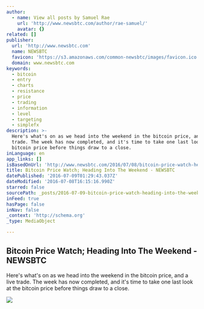 ```yaml
---
author:
  - name: View all posts by Samuel Rae
    url: 'http://www.newsbtc.com/author/rae-samuel/'
    avatar: {}
related: []
publisher:
  url: 'http://www.newsbtc.com'
  name: NEWSBTC
  favicon: 'https://s3.amazonaws.com/common-newsbtc/images/favicon.ico'
  domain: www.newsbtc.com
keywords:
  - bitcoin
  - entry
  - charts
  - resistance
  - price
  - trading
  - information
  - level
  - targeting
  - simplefx
description: >-
  Here's what's on as we head into the weekend in the bitcoin price, and a live
  trade. The week has now completed, and it's time to take one last look at the
  bitcoin price before things draw to a close.
inLanguage: en
app_links: []
isBasedOnUrl: 'http://www.newsbtc.com/2016/07/08/bitcoin-price-watch-heading-weekend/'
title: Bitcoin Price Watch; Heading Into The Weekend - NEWSBTC
datePublished: '2016-07-09T01:29:43.037Z'
dateModified: '2016-07-08T16:15:16.990Z'
starred: false
sourcePath: _posts/2016-07-09-bitcoin-price-watch-heading-into-the-weekend-newsbtc.md
inFeed: true
hasPage: false
inNav: false
_context: 'http://schema.org'
_type: MediaObject

---
```

<article style=""><h1>Bitcoin Price Watch; Heading Into The Weekend - NEWSBTC</h1><p>Here's what's on as we head into the weekend in the bitcoin price, and a live trade. The week has now completed, and it's time to take one last look at the bitcoin price before things draw to a close.</p><img src="http://s3.amazonaws.com/main-newsbtc-images/2016/07/08165041/Screen-Shot-2016-07-08-at-17.48.18.png" /></article>